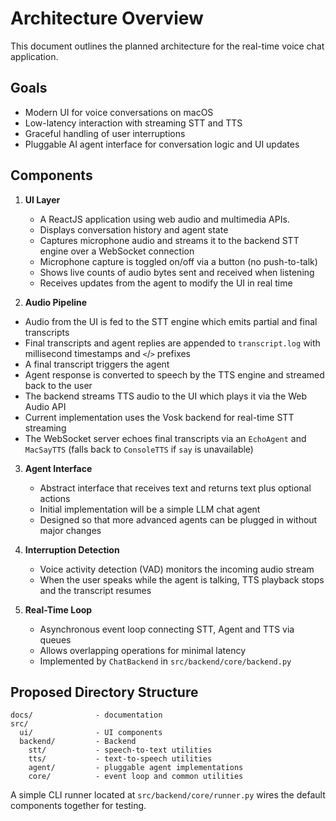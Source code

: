 # Architecture Overview

This document outlines the planned architecture for the real-time voice chat application.

## Goals

- Modern UI for voice conversations on macOS
- Low-latency interaction with streaming STT and TTS
- Graceful handling of user interruptions
- Pluggable AI agent interface for conversation logic and UI updates

## Components

1. **UI Layer**
   - A ReactJS application using web audio and multimedia APIs.
   - Displays conversation history and agent state
   - Captures microphone audio and streams it to the backend STT engine over a WebSocket connection
   - Microphone capture is toggled on/off via a button (no push-to-talk)
   - Shows live counts of audio bytes sent and received when listening
   - Receives updates from the agent to modify the UI in real time

2. **Audio Pipeline**
  - Audio from the UI is fed to the STT engine which emits partial and final transcripts
  - Final transcripts and agent replies are appended to `transcript.log`
    with millisecond timestamps and `<`/`>` prefixes
  - A final transcript triggers the agent
  - Agent response is converted to speech by the TTS engine and streamed back to the user
  - The backend streams TTS audio to the UI which plays it via the Web Audio API
  - Current implementation uses the Vosk backend for real-time STT streaming
  - The WebSocket server echoes final transcripts via an `EchoAgent` and
    `MacSayTTS` (falls back to `ConsoleTTS` if `say` is unavailable)

3. **Agent Interface**
   - Abstract interface that receives text and returns text plus optional actions
   - Initial implementation will be a simple LLM chat agent
   - Designed so that more advanced agents can be plugged in without major changes

4. **Interruption Detection**
   - Voice activity detection (VAD) monitors the incoming audio stream
   - When the user speaks while the agent is talking, TTS playback stops and the transcript resumes

5. **Real-Time Loop**
   - Asynchronous event loop connecting STT, Agent and TTS via queues
   - Allows overlapping operations for minimal latency
   - Implemented by `ChatBackend` in `src/backend/core/backend.py`

## Proposed Directory Structure

```
docs/              - documentation
src/
  ui/              - UI components
  backend/         - Backend
    stt/           - speech-to-text utilities
    tts/           - text-to-speech utilities
    agent/         - pluggable agent implementations
    core/          - event loop and common utilities
```

A simple CLI runner located at `src/backend/core/runner.py` wires the default
components together for testing.

